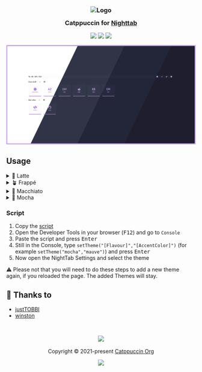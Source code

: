 <h3 align="center">
	<img src="https://raw.githubusercontent.com/catppuccin/catppuccin/main/assets/logos/exports/1544x1544_circle.png" width="100" alt="Logo"/><br/>
	<img src="https://raw.githubusercontent.com/catppuccin/catppuccin/main/assets/misc/transparent.png" height="30" width="0px"/>
	Catppuccin for <a href="https://github.com/zombieFox/nightTab">Nighttab</a>
	<img src="https://raw.githubusercontent.com/catppuccin/catppuccin/main/assets/misc/transparent.png" height="30" width="0px"/>
</h3>

<p align="center">
	<a href="https://github.com/catppuccin/nighttab/stargazers"><img src="https://img.shields.io/github/stars/catppuccin/nighttab?colorA=363a4f&colorB=b7bdf8&style=for-the-badge"></a>
	<a href="https://github.com/catppuccin/nighttab/issues"><img src="https://img.shields.io/github/issues/catppuccin/nighttab?colorA=363a4f&colorB=f5a97f&style=for-the-badge"></a>
	<a href="https://github.com/catppuccin/nighttab/contributors"><img src="https://img.shields.io/github/contributors/catppuccin/nighttab?colorA=363a4f&colorB=a6da95&style=for-the-badge"></a>
</p>

<p align="center">
	<img src="assets/nighttab.webp"/>
</p>

## Usage

<details>
	<summary>🌻 Latte</summary>
	<ul>
		<li> Primary Colour: <code>220</code> </li>
		<li> Saturation: <code>16</code> </li>
		<li> Contrast Range: <code>90</code> - <code>100</code> </li>
		<li> Accent colour: Any (https://github.com/catppuccin/catppuccin#-palettes) </li>
	</ul>
</details>
<details>
	<summary>🪴 Frappé</summary>
		<li> Primary Colour: <code>229</code> </li>
		<li> Saturation: <code>19</code> </li>
		<li> Contrast Range: <code>23</code> - <code>50</code> </li>
		<li> Accent colour: Any (https://github.com/catppuccin/catppuccin#-palettes) </li>
</details>
<details>
	<summary>🌺 Macchiato</summary>
		<li> Primary Colour: <code>232</code> </li>
		<li> Saturation: <code>23</code> </li>
		<li> Contrast Range: <code>18</code> - <code>50</code> </li>
		<li> Accent colour: Any (https://github.com/catppuccin/catppuccin#-palettes) </li>
</details>
<details>
	<summary>🌿 Mocha</summary>
		<li> Primary Colour: <code>240</code> </li>
		<li> Saturation: <code>21</code> </li>
		<li> Contrast Range: <code>15</code> - <code>50</code> </li>
		<li> Accent colour: Any (https://github.com/catppuccin/catppuccin#-palettes) </li>
</details>

### Script
1. Copy the [script](https://raw.githubusercontent.com/justTOBBI/nighttab/main/settheme.js)
2. Open the Developer Tools in your browser (<kbd>F12</kbd>) and go to `Console`
3. Paste the script and press <kbd>Enter</kbd>
4. Still in the Console, type `setTheme("[Flavour]","[AccentColor]")` (for example `setTheme("mocha","mauve")`) and press <kbd>Enter</kbd>
5. Now open the NightTab Settings and select the theme
   
⚠ Please not that you will need to do these steps to add a new theme again, if you reloaded the page. The added Themes will stay.

## 💝 Thanks to

- [justTOBBI](https://github.com/justTOBBI)
- [winston](https://github.com/nekowinston)

&nbsp;

<p align="center">
	<img src="https://raw.githubusercontent.com/catppuccin/catppuccin/main/assets/footers/gray0_ctp_on_line.svg?sanitize=true" />
</p>

<p align="center">
	Copyright &copy; 2021-present <a href="https://github.com/catppuccin" target="_blank">Catppuccin Org</a>
</p>

<p align="center">
	<a href="https://github.com/catppuccin/catppuccin/blob/main/LICENSE"><img src="https://img.shields.io/static/v1.svg?style=for-the-badge&label=License&message=MIT&logoColor=d9e0ee&colorA=363a4f&colorB=b7bdf8"/></a>
</p>
